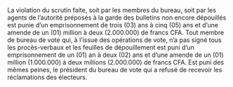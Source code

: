 La violation du scrutin faite, soit par les membres du bureau, soit par les agents de l’autorité préposés à la garde des bulletins non encore dépouillés est punie d’un emprisonnement de trois (03) ans à cinq (05) ans et d’une amende de un (01) million à deux (2.000.000) de francs CFA.
Tout membre de bureau de vote qui, à l’issue des opérations de vote, n’a pas signé tous les procès-verbaux et les feuilles de dépouillement est puni d’un emprisonnement de un (01) an à deux (02) ans et d’une amende de un (01) million (1.000.000) à deux millions (2.000.000) de francs CFA.
Est puni des mêmes peines, le président du bureau de vote qui a refusé de recevoir les réclamations des électeurs.